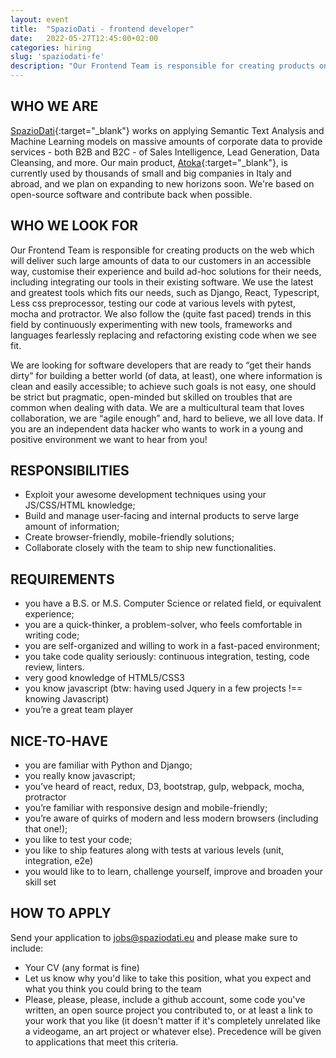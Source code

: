 ```yaml
---
layout: event
title:  "SpazioDati - frontend developer"
date:   2022-05-27T12:45:00+02:00
categories: hiring
slug: 'spaziodati-fe'
description: "Our Frontend Team is responsible for creating products on the web which will deliver such large amounts of data to our customers in an accessible way, customise their experience and build ad-hoc solutions for their needs, including integrating our tools in their existing software."
---
```


## WHO WE ARE
[SpazioDati](http://spaziodati.eu){:target="_blank"} works on applying Semantic Text Analysis and Machine Learning models on massive amounts of corporate data to provide services - both B2B and B2C - of Sales Intelligence, Lead Generation, Data Cleansing, and more.
Our main product, [Atoka](http://atoka.io){:target="_blank"}, is currently used by thousands of small and big companies in Italy and abroad, and we plan on expanding to new horizons soon. We're based on open-source software and contribute back when possible.

## WHO WE LOOK FOR
Our Frontend Team is responsible for creating products on the web which will deliver such large amounts of data to our customers in an accessible way, customise their experience and build ad-hoc solutions for their needs, including integrating our tools in their existing software. We use the latest and greatest tools which fits our needs, such as Django, React, Typescript, Less css preprocessor, testing our code at various levels with pytest, mocha and protractor. We also follow the (quite fast paced) trends in this field by continuously experimenting with new tools, frameworks and languages fearlessly replacing and refactoring existing code when we see fit.

We are looking for software developers that are ready to “get their hands dirty” for building a better world (of data, at least), one where information is clean and easily accessible; to achieve such goals is not easy, one should be strict but pragmatic, open-minded but skilled on troubles that are common when dealing with data. We are a multicultural team that loves collaboration, we are “agile enough” and, hard to believe, we all love data. If you are an independent data hacker who wants to work in a young and positive environment we want to hear from you!

## RESPONSIBILITIES
- Exploit your awesome development techniques using your JS/CSS/HTML knowledge;
- Build and manage user-facing and internal products to serve large amount of information;
- Create browser-friendly, mobile-friendly solutions;
- Collaborate closely with the team to ship new functionalities.

## REQUIREMENTS
- you have a B.S. or M.S. Computer Science or related field, or equivalent experience;
- you are a quick-thinker, a problem-solver, who feels comfortable in writing code;
- you are self-organized and willing to work in a fast-paced environment;
- you take code quality seriously: continuous integration, testing, code review, linters.
- very good knowledge of HTML5/CSS3
- you know javascript (btw: having used Jquery in a few projects !== knowing Javascript)
- you’re a great team player

## NICE-TO-HAVE
- you are familiar with Python and Django;
- you really know javascript;
- you’ve heard of react, redux, D3, bootstrap, gulp, webpack, mocha, protractor
- you’re familiar with responsive design and mobile-friendly;
- you’re aware of quirks of modern and less modern browsers (including that one!);
- you like to test your code;
- you like to ship features along with tests at various levels (unit, integration, e2e)
- you would like to to learn, challenge yourself, improve and broaden your skill set

## HOW TO APPLY
Send your application to [jobs@spaziodati.eu](mailto:jobs@spaziodati.eu) and please make sure to include:
- Your CV (any format is fine)
- Let us know why you'd like to take this position, what you expect and what you think you could bring to the team
- Please, please, please, include a github account, some code you've written, an open source project you contributed to, or at least a link to your work that you like (it doesn't matter if it's completely unrelated like a videogame, an art project or whatever else). Precedence will be given to applications that meet this criteria.
